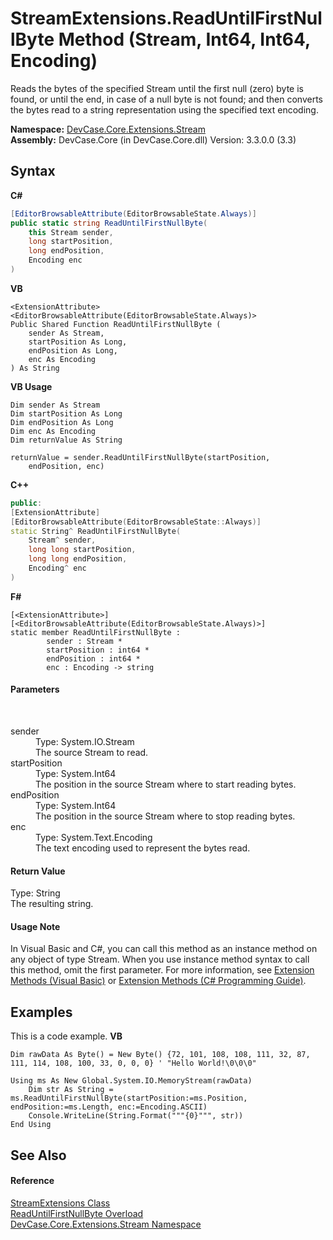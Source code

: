# StreamExtensions.ReadUntilFirstNullByte Method (Stream, Int64, Int64, Encoding)
 

Reads the bytes of the specified Stream until the first null (zero) byte is found, or until the end, in case of a null byte is not found; and then converts the bytes read to a string representation using the specified text encoding.

**Namespace:**&nbsp;<a href="N_DevCase_Core_Extensions_Stream">DevCase.Core.Extensions.Stream</a><br />**Assembly:**&nbsp;DevCase.Core (in DevCase.Core.dll) Version: 3.3.0.0 (3.3)

## Syntax

**C#**<br />
``` C#
[EditorBrowsableAttribute(EditorBrowsableState.Always)]
public static string ReadUntilFirstNullByte(
	this Stream sender,
	long startPosition,
	long endPosition,
	Encoding enc
)
```

**VB**<br />
``` VB
<ExtensionAttribute>
<EditorBrowsableAttribute(EditorBrowsableState.Always)>
Public Shared Function ReadUntilFirstNullByte ( 
	sender As Stream,
	startPosition As Long,
	endPosition As Long,
	enc As Encoding
) As String
```

**VB Usage**<br />
``` VB Usage
Dim sender As Stream
Dim startPosition As Long
Dim endPosition As Long
Dim enc As Encoding
Dim returnValue As String

returnValue = sender.ReadUntilFirstNullByte(startPosition, 
	endPosition, enc)
```

**C++**<br />
``` C++
public:
[ExtensionAttribute]
[EditorBrowsableAttribute(EditorBrowsableState::Always)]
static String^ ReadUntilFirstNullByte(
	Stream^ sender, 
	long long startPosition, 
	long long endPosition, 
	Encoding^ enc
)
```

**F#**<br />
``` F#
[<ExtensionAttribute>]
[<EditorBrowsableAttribute(EditorBrowsableState.Always)>]
static member ReadUntilFirstNullByte : 
        sender : Stream * 
        startPosition : int64 * 
        endPosition : int64 * 
        enc : Encoding -> string 

```


#### Parameters
&nbsp;<dl><dt>sender</dt><dd>Type: System.IO.Stream<br />The source Stream to read.</dd><dt>startPosition</dt><dd>Type: System.Int64<br />The position in the source Stream where to start reading bytes.</dd><dt>endPosition</dt><dd>Type: System.Int64<br />The position in the source Stream where to stop reading bytes.</dd><dt>enc</dt><dd>Type: System.Text.Encoding<br />The text encoding used to represent the bytes read.</dd></dl>

#### Return Value
Type: String<br />The resulting string.

#### Usage Note
In Visual Basic and C#, you can call this method as an instance method on any object of type Stream. When you use instance method syntax to call this method, omit the first parameter. For more information, see <a href="https://docs.microsoft.com/dotnet/visual-basic/programming-guide/language-features/procedures/extension-methods">Extension Methods (Visual Basic)</a> or <a href="https://docs.microsoft.com/dotnet/csharp/programming-guide/classes-and-structs/extension-methods">Extension Methods (C# Programming Guide)</a>.

## Examples
This is a code example. 
**VB**<br />
``` VB
Dim rawData As Byte() = New Byte() {72, 101, 108, 108, 111, 32, 87, 111, 114, 108, 100, 33, 0, 0, 0} ' "Hello World!\0\0\0"

Using ms As New Global.System.IO.MemoryStream(rawData)
    Dim str As String = ms.ReadUntilFirstNullByte(startPosition:=ms.Position, endPosition:=ms.Length, enc:=Encoding.ASCII)
    Console.WriteLine(String.Format("""{0}""", str))
End Using
```


## See Also


#### Reference
<a href="T_DevCase_Core_Extensions_Stream_StreamExtensions">StreamExtensions Class</a><br /><a href="Overload_DevCase_Core_Extensions_Stream_StreamExtensions_ReadUntilFirstNullByte">ReadUntilFirstNullByte Overload</a><br /><a href="N_DevCase_Core_Extensions_Stream">DevCase.Core.Extensions.Stream Namespace</a><br />